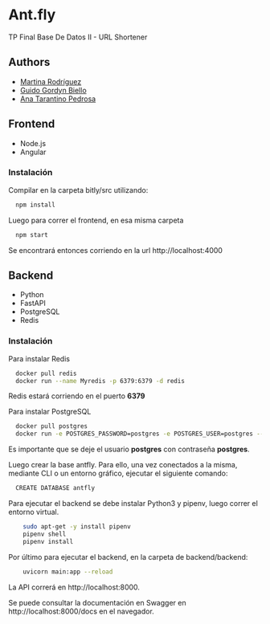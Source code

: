 # Ant.fly

TP Final Base De Datos II - URL Shortener



## Authors

- [Martina Rodríguez](https://www.github.com/martirodriguez98)
- [Guido Gordyn Biello](https://www.github.com/ggordyn)
- [Ana Tarantino Pedrosa](https://www.github.com/anatarantino)



## Frontend

- Node.js
- Angular

### Instalación 

Compilar en la carpeta bitly/src utilizando:

```bash
  npm install
```

Luego para correr el frontend, en esa misma carpeta

```bash
  npm start
```

Se encontrará entonces corriendo en la url
http://localhost:4000


## Backend

- Python
- FastAPI
- PostgreSQL
- Redis

### Instalación 

Para instalar Redis
```bash
  docker pull redis
  docker run --name Myredis -p 6379:6379 -d redis
```
Redis estará corriendo en el puerto **6379**

Para instalar PostgreSQL
```bash
  docker pull postgres
  docker run -e POSTGRES_PASSWORD=postgres -e POSTGRES_USER=postgres --name postgresql -p 5433:5432 -d postgres
```
Es importante que se deje el usuario **postgres** con contraseña **postgres**.

Luego crear la base antfly.  Para ello, una vez conectados a la misma, mediante CLI o un entorno gráfico, ejecutar el siguiente comando:

```bash
  CREATE DATABASE antfly 
```


Para ejecutar el backend se debe instalar Python3 y pipenv, luego correr el entorno virtual.
```bash
    sudo apt-get -y install pipenv
    pipenv shell
    pipenv install
```

Por último para ejecutar el backend, en la carpeta de backend/backend:

```bash
    uvicorn main:app --reload
```

La API correrá en http://localhost:8000.

Se puede consultar la documentación en Swagger en http://localhost:8000/docs en el navegador.



